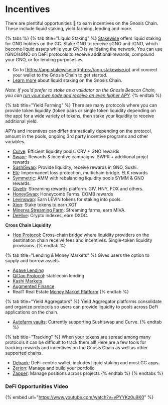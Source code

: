 # Incentives

There are plentiful opportunities 💐 to earn incentives on the Gnosis Chain. These include liquid staking, yield farming, lending and more.

{% tabs %}
{% tab title="Liquid Staking" %}
[Stakewise](https://app.stakewise.io/) offers liquid staking for GNO holders on the GC. Stake GNO to receive sGNO and rGNO, which become liquid assets while your GNO is validating the network. You can use rGNO/sGNO on DeFi protocols to receive additional rewards, compound your GNO, or for lending purposes 🔜.

* Go to [https://app.stakewise.io](https://app.stakewise.io) and connect your wallet to the Gnosis Chain to get started.
* [Learn more](https://docs.gnosischain.com/liquid-staking) about liquid staking on the Gnosis Chain.

_Note: If you'd prefer to stake as a validator on the Gnosis Beacon Chain, you can_ [_run your own node and receive an even higher APY_](https://docs.gnosischain.com/validator-info)_._
{% endtab %}

{% tab title="Yield Farming" %}
There are many protocols where you can provide token liquidity (token pairs or single token liquidity depending on the app) for a wide variety of tokens, then stake your liquidity to receive additional yield.&#x20;

APYs and incentives can differ dramatically depending on the protocol, amount in the pools, ongoing 3rd party incentive programs and other variables.&#x20;

* [Curve](https://xdai.curve.fi/): Efficient liquidity pools. CRV + GNO rewards
* [Swapr](https://swapr.eth.link): Rewards & incentive campaigns. SWPR + additional projct rewards
* [SushiSwap](https://app.sushi.com/): Provide liquidity, receive rewards in GNO, Sushi.
* [Elk](https://app.elk.finance/#/swap): Impermanent loss protection, multichain bridge. ELK rewards
* [Symmetric](https://xdai-pools.symmetric.exchange/#/explore): AMM with rebalancing liquidity pools SYMM & GNO rewards.
* [Giveth](https://giveth.io/givfarm): Streaming rewards platform. GIV, HNY, FOX and others.
* [HoneySwap](https://1hive.io/#/farm): Honeycomb Farms. COMB rewards&#x20;
* [Levinswap](https://farm.levinswap.org):  Earn LEVIN tokens for staking into pools.&#x20;
* [Xion](https://xion.finance/farm): Stake tokens to earn XGT
* [Minerva Streaming Farm](https://farm.minerva.digital/): Streaming farms, earn MIVA.
* [DeHive](https://app.dehive.finance/clusters/DXDC): Crypto indexes, earn DXDC.

**Cross Chain Liquidity**

* [Hop Protocol](https://app.hop.exchange/)**:** Cross-chain bridge where liquidity providers on the destination chain receive fees and incentives. Single-token liquidity provisions.
{% endtab %}

{% tab title="Lending & Money Markets" %}
Gives users the option to supply and borrow assets.

* [Agave Lending](https://app.agave.finance/#/markets)
* [QiDao Protocol](https://app.mai.finance/): stablecoin lending
* [Kashi Markets](https://app.sushi.com/kashi?view=lend)
* [Augmented Finance](https://app.augmented.finance/gnosis/markets)
* RealT Real Estate [Money Market Platform](https://rmm.realtoken.network/markets)
{% endtab %}

{% tab title="Yield Aggregators" %}
Yield Aggregator platforms consolidate and organize protocols so users can provide liquidity to pools across DeFi applications on the chain.&#x20;

* [Autofarm vaults](https://autofarm.network/gnosis/): Currently supporting Sushiswap and Curve.
{% endtab %}

{% tab title="Tracking" %}
When your tokens are spread among many protocols it can be difficult to track them all! Here are a few tools for tracking rewards and incentives on the Gnosis Chain as well as other supported chains.

* [Debank](https://debank.com/): DeFi-centric wallet, includes liquid staking and most GC apps.
* [Zerion](https://app.zerion.io/): Manage and build your portfolio
* [Zapper](https://zapper.fi/dashboard): Manage positions across projects
{% endtab %}
{% endtabs %}

### DeFi Opportunities Video

{% embed url="https://www.youtube.com/watch?v=yPYYKz0u9K0" %}
